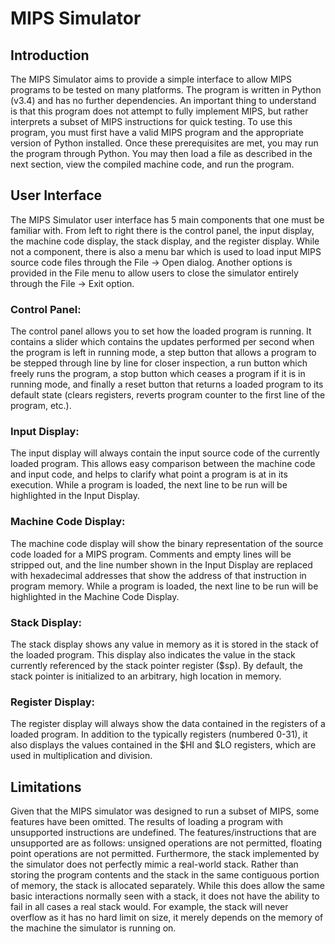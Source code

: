 # MIPS Simulator

## Introduction
The MIPS Simulator aims to provide a simple interface to allow MIPS programs to be tested on many platforms. The program is written in Python (v3.4) and has no further dependencies. An important thing to understand is that this program does not attempt to fully implement MIPS, but rather interprets a subset of MIPS instructions for quick testing.
To use this program, you must first have a valid MIPS program and the appropriate version of Python installed. Once these prerequisites are met, you may run the program through Python. You may then load a file as described in the next section, view the compiled machine code, and run the program.

## User Interface
The MIPS Simulator user interface has 5 main components that one must be familiar with. From left to right there is the control panel, the input display, the machine code display, the stack display, and the register display. While not a component, there is also a menu bar which is used to load input MIPS source code files through the File &#8594; Open dialog. Another options is provided in the File menu to allow users to close the simulator entirely through the File &#8594; Exit option.

### Control Panel:
The control panel allows you to set how the loaded program is running. It contains a slider which contains the updates performed per second when the program is left in running mode, a step button that allows a program to be stepped through line by line for closer inspection, a run button which freely runs the program, a stop button which ceases a program if it is in running mode, and finally a reset button that returns a loaded program to its default state (clears registers, reverts program counter to the first line of the program, etc.).

### Input Display:
The input display will always contain the input source code of the currently loaded program. This allows easy comparison between the machine code and input code, and helps to clarify what point a program is at in its execution. While a program is loaded, the next line to be run will be highlighted in the Input Display.

### Machine Code Display: 
The machine code display will show the binary representation of the source code loaded for a MIPS program. Comments and empty lines will be stripped out, and the line number shown in the Input Display are replaced with hexadecimal addresses that show the address of that instruction in program memory. While a program is loaded, the next line to be run will be highlighted in the Machine Code Display.

### Stack Display: 
The stack display shows any value in memory as it is stored in the stack of the loaded program. This display also indicates the value in the stack currently referenced by the stack pointer register ($sp). By default, the stack pointer is initialized to an arbitrary, high location in memory.

### Register Display: 
The register display will always show the data contained in the registers of a loaded program. In addition to the typically registers (numbered 0-31), it also displays the values contained in the $HI and $LO registers, which are used in multiplication and division.

## Limitations
Given that the MIPS simulator was designed to run a subset of MIPS, some features have been omitted. The results of loading a program with unsupported instructions are undefined. The features/instructions that are unsupported are as follows: unsigned operations are not permitted, floating point operations are not permitted.
Furthermore, the stack implemented by the simulator does not perfectly mimic a real-world stack. Rather than storing the program contents and the stack in the same contiguous portion of memory, the stack is allocated separately. While this does allow the same basic interactions normally seen with a stack, it does not have the ability to fail in all cases a real stack would. For example, the stack will never overflow as it has no hard limit on size, it merely depends on the memory of the machine the simulator is running on.
